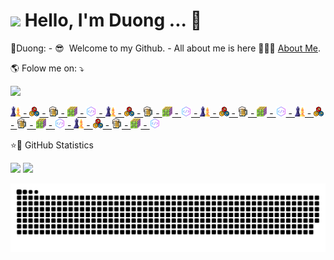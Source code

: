 # ![](https://media.giphy.com/media/hvRJCLFzcasrR4ia7z/giphy.gif) Hello, I'm Duong ... 💚

📑Duong: - 😎  Welcome to my Github. - All about me is here 💁🏼‍♂️ [About Me](https://duong.vercel.app).

🌎 Folow me on: ⤵️

[![](https://img.shields.io/badge/Facebook-1877F2?style=for-the-badge&logo=facebook&logoColor=white)](https://www.facebook.com/duongnguyen321)

[![chess](assets/chess.png) - ![billard](assets/bi.png) - ![beer](assets/beer.png) - ![rubik](assets/rubik.png) - ![code](assets/code.png) - ![chess](assets/chess.png) - ![billard](assets/bi.png) - ![beer](assets/beer.png) - ![rubik](assets/rubik.png) - ![code](assets/code.png) - ![chess](assets/chess.png) - ![billard](assets/bi.png) - ![beer](assets/beer.png) - ![rubik](assets/rubik.png) - ![code](assets/code.png) - ![chess](assets/chess.png) - ![billard](assets/bi.png) - ![beer](assets/beer.png) - ![rubik](assets/rubik.png) - ![code](assets/code.png) - ![chess](assets/chess.png) - ![billard](assets/bi.png) - ![beer](assets/beer.png) - ![rubik](assets/rubik.png) - ![code](assets/code.png)](https://duong.vercel.app)

⭐🚀 GitHub Statistics

[![](https://github-readme-stats.vercel.app/api/top-langs/?username=duongnguyen321&theme=dracula&hide_langs_below=1)](https://github.com/duongnguyen321/duongnguyen321)
[![](https://github-readme-stats.vercel.app/api?username=duongnguyen321&show_icons=true&theme=dracula)](https://github.com/duongnguyen321/duongnguyen321)

[![Snake animation](assets/snake.svg)](https://github.com/duongnguyen321/duongnguyen321)
